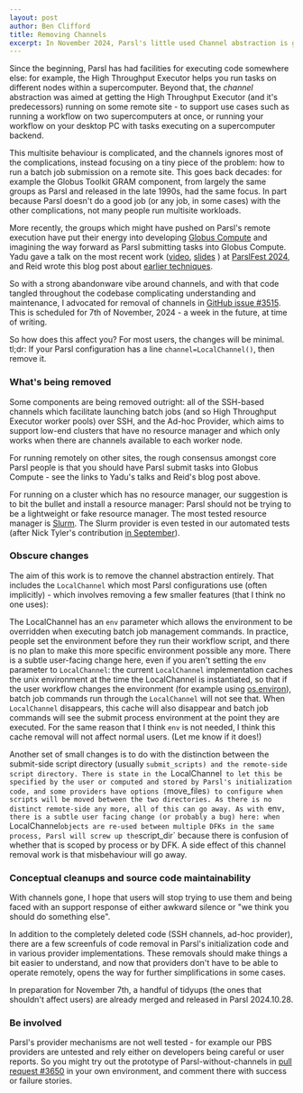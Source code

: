 ```yaml
---
layout: post
author: Ben Clifford
title: Removing Channels
excerpt: In November 2024, Parsl's little used Channel abstraction is going away. Here are some details.
---
```


Since the beginning, Parsl has had facilities for executing code somewhere else: for example, the High Throughput Executor helps you run tasks on different nodes within a supercomputer. Beyond that, the <em>channel</em> abstraction was aimed at getting the High Throughput Executor (and it's predecessors) running on some remote site - to support use cases such as running a workflow on two supercomputers at once, or running your workflow on your desktop PC with tasks executing on a supercomputer backend.

This multisite behaviour is complicated, and the channels ignores most of the complications, instead focusing on a tiny piece of the problem: how to run a batch job submission on a remote site. This goes back decades: for example the Globus Toolkit GRAM component, from largely the same groups as Parsl and released in the late 1990s, had the same focus. In part because Parsl doesn't do a good job (or any job, in some cases) with the other complications, not many people run multisite workloads.

More recently, the groups which might have pushed on Parsl's remote execution have put their energy into developing <a href="https://www.globus.org/compute">Globus Compute</a> and imagining the way forward as Parsl submitting tasks into Globus Compute. Yadu gave a talk on the most recent work (<a href="https://youtu.be/6TFTzIdWwUg">video</a>, <a href="https://parsl-project.org/parslfest/2024/Babuji-Yadu_PF24-Channels-and-GCE.pdf">slides</a> ) at <a href="https://parsl-project.org/parslfest/parslfest2024.html">ParslFest 2024</a>, and Reid wrote this blog post about <a href="https://parsl-project.org/2024/06/26/parsl-globus-compute.html">earlier techniques</a>.

So with a strong abandonware vibe around channels, and with that code tangled throughout the codebase complicating understanding and maintenance, I advocated for removal of channels in <a href="https://github.com/Parsl/parsl/issues/3515">GitHub issue #3515</a>. This is scheduled for 7th of November, 2024 - a week in the future, at time of writing.

So how does this affect you? For most users, the changes will be minimal. tl;dr: If your Parsl configuration has a line `channel=LocalChannel()`, then remove it.

### What's being removed

Some components are being removed outright: all of the SSH-based channels which facilitate launching batch jobs (and so High Throughput Executor worker pools) over SSH, and the Ad-hoc Provider, which aims to support low-end clusters that have no resource manager and which only works when there are channels available to each worker node.

For running remotely on other sites, the rough consensus amongst core Parsl people is that you should have Parsl submit tasks into Globus Compute - see the links to Yadu's talks and Reid's blog post above.

For running on a cluster which has no resource manager, our suggestion is to bit the bullet and install a resource manager: Parsl should not be trying to be a lightweight or fake resource manager. The most tested resource manager is <a href="https://slurm.schedmd.com/documentation.html">Slurm</a>. The Slurm provider is even tested in our automated tests (after Nick Tyler's contribution <a href="https://github.com/Parsl/parsl/pull/3606">in September</a>).

### Obscure changes

The aim of this work is to remove the channel abstraction entirely. That includes the `LocalChannel` which most Parsl configurations use (often implicitly) - which involves removing a few smaller features (that I think no one uses):

The LocalChannel has an `env` parameter which allows the environment to be overridden when executing batch job management commands. In practice, people set the environment before they run their workflow script, and there is no plan to make this more specific environment possible any more. There is a subtle user-facing change here, even if you aren't setting the `env` parameter to `LocalChannel`: the current `LocalChannel` implementation caches the unix environment at the time the LocalChannel is instantiated, so that if the user workflow changes the environment (for example using <a href="https://docs.python.org/3/library/os.html#os.environ">os.environ</a>), batch job commands run through the `LocalChannel` will not see that. When `LocalChannel` disappears, this cache will also disappear and batch job commands will see the submit process environment at the point they are executed. For the same reason that I think `env` is not needed, I think this cache removal will not affect normal users. (Let me know if it does!)

Another set of small changes is to do with the distinction between the submit-side script directory (usually `submit_scripts) and the remote-side script directory. There is state in the `LocalChannel` to let this be specified by the user or computed and stored by Parsl's initialization code, and some providers have options (`move_files`) to configure when scripts will be moved between the two directories. As there is no distinct remote-side any more, all of this can go away. As with `env`, there is a subtle user facing change (or probably a bug) here: when `LocalChannel` objects are re-used between multiple DFKs in the same process, Parsl will screw up the `script_dir` because there is confusion of whether that is scoped by process or by DFK. A side effect of this channel removal work is that misbehaviour will go away.

### Conceptual cleanups and source code maintainability

With channels gone, I hope that users will stop trying to use them and being faced with an support response of either awkward silence or "we think you should do something else".

In addition to the completely deleted code (SSH channels, ad-hoc provider), there are a few screenfuls of code removal in Parsl's initialization code and in various provider implementations. These removals should make things a bit easier to understand, and now that providers don't have to be able to operate remotely, opens the way for further simplifications in some cases.

In preparation for November 7th, a handful of tidyups (the ones that shouldn't affect users) are already merged and released in Parsl 2024.10.28.

### Be involved

Parsl's provider mechanisms are not well tested - for example our PBS providers are untested and rely either on developers being careful or user reports. So you might try out the prototype of Parsl-without-channels in <a href="https://github.com/Parsl/parsl/pull/3650">pull request #3650</a> in your own environment, and comment there with success or failure stories.
